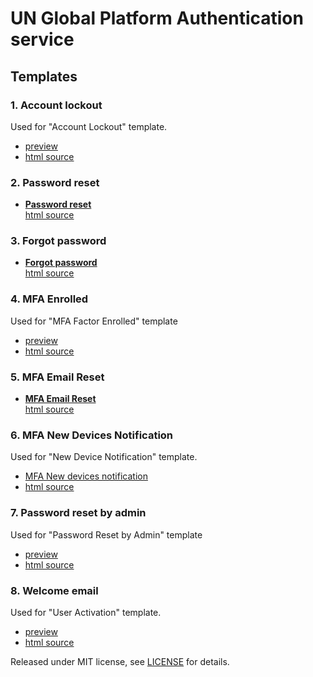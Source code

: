 # UN Global Platform Authentication service

## Templates

### 1. Account lockout

  Used for "Account Lockout" template.
  - [preview](https://unglobalplatform.github.io/okta-templates/email-account-lockout.html)
  - [html source](email-account-lockout.html)

### 2. Password reset

- __[Password reset](https://unglobalplatform.github.io/okta-templates/email-account-password-reset-en.html)__<br />
  [html source](email-account-password-reset-en.html)

### 3. Forgot password
- __[Forgot password](https://unglobalplatform.github.io/okta-templates/email-forgot-password.html)__<br />
  [html source](email-forgot-password.html)

### 4. MFA Enrolled
  Used for "MFA Factor Enrolled" template
  - [preview](https://unglobalplatform.github.io/okta-templates/email-mfa-enrolled.html)
  - [html source](email-mfa-enrolled.html)

### 5. MFA Email Reset
- __[MFA Email Reset](https://unglobalplatform.github.io/okta-templates/email-mfa-reset.html)__<br />
  [html source](email-mfa-reset.html)

### 6. MFA New Devices Notification

  Used for "New Device Notification" template.
  - [MFA New devices notification](https://unglobalplatform.github.io/okta-templates/email-new-devices-notification.html)
  - [html source](email-new-devices-notification.html)

### 7. Password reset by admin

  Used for "Password Reset by Admin" template<br />

  - [preview](https://unglobalplatform.github.io/okta-templates/email-password-reset-by-admin.html)
  - [html source](email-password-reset-by-admin.html)

### 8. Welcome email

  Used for "User Activation" template.
  - [preview](https://unglobalplatform.github.io/okta-templates/email-welcome-en.html)
  - [html source](email-welcome-en.html)

Released under MIT license, see [LICENSE](LICENSE.md) for details.
